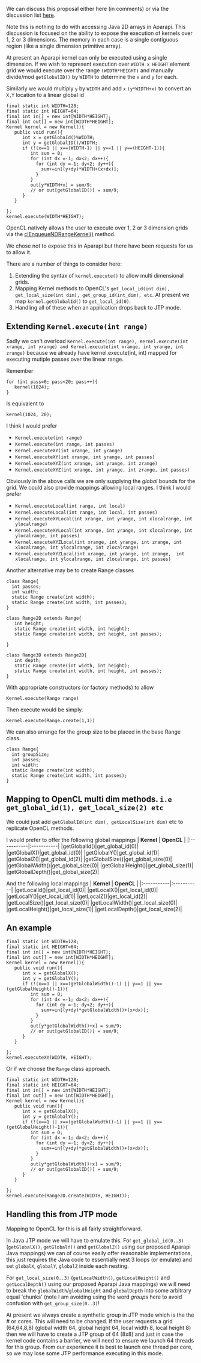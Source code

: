 We can discuss this proposal either here (in comments) or via the discussion list [here](http://groups.google.com/group/aparapi-discuss/browse_thread/thread/27e407cce98d9af0).

Note this is nothing to do with accessing Java 2D arrays in Aparapi. This discussion is focused on the ability to expose the execution of kernels over 1, 2 or 3 dimensions.  The memory in each case is a single contiguous region (like a single dimension primitive array).

At present an Aparapi kernel can only be executed using a single dimension. If we wish to represent execution over `WIDTH x HEIGHT` element grid we would execute over the range `(WIDTH*HEIGHT)` and manually divide/mod `getGlobalID()` by `WIDTH` to determine the `x` and `y` for each.

Similarly we would multiply `y` by `WIDTH` and add `x` `(y*WIDTH+x)` to convert an `X,Y` location to a linear global id

```
final static int WIDTH=128;
final static int HEIGHT=64;
final int in[] = new int[WIDTH*HEIGHT];
final int out[] = new int[WIDTH*HEIGHT];
Kernel kernel = new Kernel(){
   public void run(){
      int x = getGlobaId()%WIDTH;
      int y = getGlobalID()/WIDTH;
      if (!(x==1 || x==(WIDTH-1) || y==1 || y==(HEIGHT-1)){
         int sum = 0;
         for (int dx =-1; dx<2; dx++){
           for (int dy =-1; dy<2; dy++){
             sum+=in[(y+dy)*WIDTH+(x+dx)];
           }
         }
         out[y*WIDTH+x] = sum/9;
         // or out[getGlobalID()] = sum/9;
      } 
   }

};
kernel.execute(WIDTH*HEIGHT);
```

OpenCL natively allows the user to execute over 1, 2 or 3 dimension grids via the [clEnqueueNDRangeKernel()](http://www.khronos.org/registry/cl/sdk/1.2/docs/man/xhtml/clEnqueueNDRangeKernel.html) method.

We chose not to expose this in Aparapi but there have been requests for us to allow it.

There are a number of things to consider here:
  1. Extending the syntax of `kernel.execute()` to allow multi dimensional grids.
  1. Mapping Kernel methods to OpenCL's `get_local_id(int dim), get_local_size(int dim), get_group_id(int_dim), etc`. At present we map `kernel.getGlobalId()` to `get_local_id(0)`.
  1. Handling all of these when an application drops back to JTP mode.

## Extending `Kernel.execute(int range)` ##
Sadly we can't overload `Kernel.execute(int range), Kernel.execute(int xrange, int yrange) and Kernel.execute(int xrange, int yrange, int zrange)` because we already have kernel.execute(int, int) mapped for executing mutiple passes over the linear range.

Remember

```
for (int pass=0; pass<20; pass++){
   kernel(1024);
}
```

Is equivalent to

```
kernel(1024, 20);
```

I think I would prefer
  * `Kernel.execute(int range)`
  * `Kernel.execute(int range, int passes)`
  * `Kernel.executeXY(int xrange, int yrange)`
  * `Kernel.executeXY(int xrange, int yrange, int passes)`
  * `Kernel.executeXYZ(int xrange, int yrange, int zrange)`
  * `Kernel.executeXYZ(int xrange, int yrange, int zrange, int passes)`

Obviously in the above calls we are only supplying the _global_ bounds for the grid. We could also provide mappings allowing local ranges.
I think I would prefer
  * `Kernel.executeLocal(int range, int local)`
  * `Kernel.executeLocal(int range, int local, int passes)`
  * `Kernel.executeXYLocal(int xrange, int yrange, int xlocalrange, int ylocalrange)`
  * `Kernel.executeXYLocal(int xrange, int yrange, int xlocalrange, int ylocalrange, int passes)`
  * `Kernel.executeXYZLocal(int xrange, int yrange, int zrange, int xlocalrange, int ylocalrange, int zlocalrange)`
  * `Kernel.executeXYZLocal(int xrange, int yrange, int zrange,  int xlocalrange, int ylocalrange, int zlocalrange, int passes)`

Another alternative may be to create Range classes

```
class Range{
  int passes;
  int width;
  static Range create(int width);
  static Range create(int width, int passes);
}

class Range2D extends Range{
   int height;
   static Range create(int width, int height);
   static Range create(int width, int height, int passes);

}

class Range3D extends Range2D{
   int depth; 
   static Range create(int width, int height);
   static Range create(int width, int height, int passes);
}
```

With appropriate constructors (or factory methods) to allow

`Kernel.execute(Range range)`

Then execute would be simply.

`Kernel.execute(Range.create(1,1))`

We can also arrange for the group size to be placed in the base Range class.

```
class Range{
  int groupSize;
  int passes;
  int width;
  static Range create(int width);
  static Range create(int width, int passes);
}
```



## Mapping to OpenCL multi dim methods. `i.e get_global_id(1), get_local_size(2) etc` ##

We could just add `getGlobalId(int dim), getLocalSize(int dim)` etc to replicate OpenCL methods.

I would prefer to offer the following global  mappings
| **Kernel** | **OpenCL** |
|:-----------|:-----------|
|getGlobalId()|get\_global\_id(0)|
|getGlobalX()|get\_global\_id(0)|
|getGlobalY()|get\_global\_id(1)|
|getGlobalZ()|get\_global\_id(2)|
|getGlobalSize()|get\_global\_size(0)|
|getGlobalWidth()|get\_global\_size(0)|
|getGlobalHeight()|get\_global\_size(1)|
|getGlobalDepth()|get\_global\_size(2)|

And the following local  mappings
| **Kernel** | **OpenCL** |
|:-----------|:-----------|
|getLocalId()|get\_local\_id(0)|
|getLocalX()|get\_local\_id(0)|
|getLocalY()|get\_local\_id(1)|
|getLocalZ()|get\_local\_id(2)|
|getLocalSize()|get\_local\_size(0)|
|getLocalWidth()|get\_local\_size(0)|
|getLocalHeight()|get\_local\_size(1)|
|getLocalDepth()|get\_local\_size(2)|

## An example ##

```
final static int WIDTH=128;
final static int HEIGHT=64;
final int in[] = new int[WIDTH*HEIGHT];
final int out[] = new int[WIDTH*HEIGHT];
Kernel kernel = new Kernel(){
   public void run(){
      int x = getGlobalX();
      int y = getGlobalY();
      if (!(x==1 || x==(getGlobalWidth()-1) || y==1 || y==(getGlobalHeight()-1)){
         int sum = 0;
         for (int dx =-1; dx<2; dx++){
           for (int dy =-1; dy<2; dy++){
             sum+=in[(y+dy)*getGlobalWidth()+(x+dx)];
           }
         }
         out[y*getGlobalWidth()+x] = sum/9;
         // or out[getGlobalID()] = sum/9;
      } 
   }

};
kernel.executeXY(WIDTH, HEIGHT);
```

Or if we choose the `Range` class approach.

```
final static int WIDTH=128;
final static int HEIGHT=64;
final int in[] = new int[WIDTH*HEIGHT];
final int out[] = new int[WIDTH*HEIGHT];
Kernel kernel = new Kernel(){
   public void run(){
      int x = getGlobalX();
      int y = getGlobalY();
      if (!(x==1 || x==(getGlobalWidth()-1) || y==1 || y==(getGlobalHeight()-1)){
         int sum = 0;
         for (int dx =-1; dx<2; dx++){
           for (int dy =-1; dy<2; dy++){
             sum+=in[(y+dy)*getGlobalWidth()+(x+dx)];
           }
         }
         out[y*getGlobalWidth()+x] = sum/9;
         // or out[getGlobalID()] = sum/9;
      } 
   }

};
kernel.execute(Range2D.create(WIDTH, HEIGHT));
```

## Handling this from JTP mode ##

Mapping to OpenCL for this is all fairly straightforward.

In Java JTP mode we will have to emulate this. For `get_global_id(0..3)` (`getGlobalX()`, `getGlobalY()` and `getGlobalZ()` using our proposed Aparapi Java mappings) we can of course easily offer reasonable implementations, this just requires the Java code to essentially nest 3 loops (or emulate) and set `globalX`, `globalY`, `globalZ` inside each nesting.

For `get_local_size(0..3)` (`getLocalWidth()`, `getLocalHeight()` and `getLocalDepth()` using our proposed Aparapi Java mappings) we will need to break the `globalWidth`/`globalHeight` and `globalDepth` into some arbitrary equal 'chunks' (note I am avoiding using the word _groups_ here to avoid confusion with `get_group_size(0..3)`!

At present we always create a synthetic group in JTP mode which is the the # or cores. This will need to be changed.  If the user requests a grid (64,64,8,8) (global width 64, global height 64, local width 8, local height 8) then we will have to create a JTP group of 64 (8x8) and just in case the kernel code contains a barrier, we will need to ensure we launch 64 threads for this group. From our experience it is best to launch one thread per core, so we may lose some JTP performance executing in this mode.




